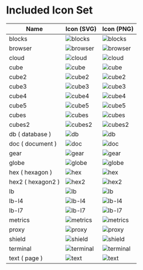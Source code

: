 # Included Icon Set

| Name | Icon (SVG) | Icon (PNG) |
| ---- | ---- | ---- |
| blocks | ![blocks](img/included/blocks.svg) | ![blocks](img/included/blocks.png) |
| browser | ![browser](img/included/browser.svg) | ![browser](img/included/browser.png) |
| cloud | ![cloud](img/included/cloud.svg) | ![cloud](img/included/cloud.png) |
| cube | ![cube](img/included/cube.svg) | ![cube](img/included/cube.png) |
| cube2 | ![cube2](img/included/cube2.svg) | ![cube2](img/included/cube2.png) |
| cube3 | ![cube3](img/included/cube3.svg) | ![cube3](img/included/cube3.png) |
| cube4 | ![cube4](img/included/cube4.svg) | ![cube4](img/included/cube4.png) |
| cube5 | ![cube5](img/included/cube5.svg) | ![cube5](img/included/cube5.png) |
| cubes | ![cubes](img/included/cubes.svg) | ![cubes](img/included/cubes.png) |
| cubes2 | ![cubes2](img/included/cubes2.svg) | ![cubes2](img/included/cubes2.png) |
| db ( database ) | ![db](img/included/db.svg) | ![db](img/included/db.png) |
| doc ( document ) | ![doc](img/included/doc.svg) | ![doc](img/included/doc.png) |
| gear | ![gear](img/included/gear.svg) | ![gear](img/included/gear.png) |
| globe | ![globe](img/included/globe.svg) | ![globe](img/included/globe.png) |
| hex ( hexagon ) | ![hex](img/included/hex.svg) | ![hex](img/included/hex.png) |
| hex2 ( hexagon2 ) | ![hex2](img/included/hex2.svg) | ![hex2](img/included/hex2.png) |
| lb | ![lb](img/included/lb.svg) | ![lb](img/included/lb.png) |
| lb-l4 | ![lb-l4](img/included/lb-l4.svg) | ![lb-l4](img/included/lb-l4.png) |
| lb-l7 | ![lb-l7](img/included/lb-l7.svg) | ![lb-l7](img/included/lb-l7.png) |
| metrics | ![metrics](img/included/metrics.svg) | ![metrics](img/included/metrics.png) |
| proxy | ![proxy](img/included/proxy.svg) | ![proxy](img/included/proxy.png) |
| shield | ![shield](img/included/shield.svg) | ![shield](img/included/shield.png) |
| terminal | ![terminal](img/included/terminal.svg) | ![terminal](img/included/terminal.png) |
| text ( page ) | ![text](img/included/text.svg) | ![text](img/included/text.png) |

